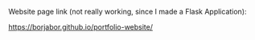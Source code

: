 Website page link (not really working, since I made a Flask Application):

https://borjabor.github.io/portfolio-website/
